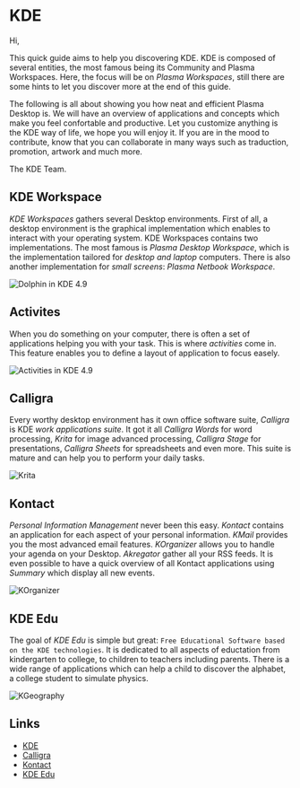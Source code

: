 # KDE

Hi,

This quick guide aims to help you discovering KDE. KDE is composed of several
entities, the most famous being its Community and Plasma Workspaces. Here, the
focus will be on _Plasma Workspaces_, still there are some hints to let you
discover more at the end of this guide.

The following is all about showing you how neat and efficient Plasma Desktop
is. We will have an overview of applications and concepts which make you feel
confortable and productive. Let you customize anything is the KDE way of life,
we hope you will enjoy it. If you are in the mood to contribute, know that
you can collaborate in many ways such as traduction, promotion, artwork
and much more.

The KDE Team.

## KDE Workspace

_KDE Workspaces_ gathers several Desktop environments. First of all, a desktop
environment is the graphical implementation which enables to interact with your
operating system. KDE Workspaces contains two implementations. The most famous
is _Plasma Desktop Workspace_, which is the implementation tailored for
_desktop and laptop_ computers. There is also another implementation for _small
screens_: _Plasma Netbook Workspace_.

![Dolphin in KDE 4.9](https://raw.github.com/KINFOO/kde-booklet/master/images/workspaces/kde49-dolphin_.png "Browsing files in KDE 4.9")

## Activites

When you do something on your computer, there is often a set of applications
helping you with your task. This is where _activities_ come in. This feature
enables you to define a layout of application to focus easely.

![Activities in KDE 4.9](https://raw.github.com/KINFOO/kde-booklet/master/images/workspaces/kde49-link-files-to-activities-cropped.png "Defining an activity")

## Calligra

Every worthy desktop environment has it own office software suite, _Calligra_
is KDE _work applications suite_. It got it all _Calligra Words_ for word
processing, _Krita_ for image advanced processing, _Calligra Stage_ for
presentations, _Calligra Sheets_ for spreadsheets and even more. This suite
is mature and can help you to perform your daily tasks.

![Krita](https://raw.github.com/KINFOO/kde-booklet/master/images/calligra/Krita-showing-the-brush-config-dialog-500x332.png "Krita showing the brush config dialog")

## Kontact

_Personal Information Management_ never been this easy. _Kontact_ contains an
application for each aspect of your personal information. _KMail_ provides you
the most advanced email features. _KOrganizer_ allows you to handle your
agenda on your Desktop. _Akregator_ gather all your RSS feeds. It is even
possible to have a quick overview of all Kontact applications using _Summary_
which display all new events.

![KOrganizer](https://raw.github.com/KINFOO/kde-booklet/master/images/kontact/korganizer.png "KOrganizer in action")

## KDE Edu

The goal of _KDE Edu_ is simple but great: `Free Educational Software based on
the KDE technologies`. It is dedicated to all aspects of eductation from
kindergarten to college, to children to teachers including parents. There is a
wide range of applications which can help a child to discover the alphabet, a
college student to simulate physics.

![KGeography](https://raw.github.com/KINFOO/kde-booklet/master/images/kdeedu/kgeography.png "Learn geography")

## Links

* [KDE](http://www.kde.org)
* [Calligra](http://www.calligra.org)
* [Kontact](http://userbase.kde.org/Kontact)
* [KDE Edu](http://edu.kde.org)
